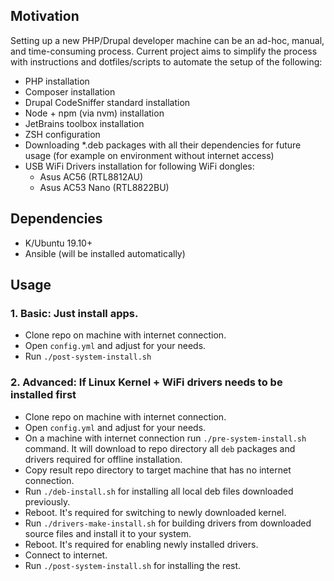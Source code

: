 ## Motivation
Setting up a new PHP/Drupal developer machine can be an ad-hoc, manual, and time-consuming process. Current project aims to simplify the process with instructions and dotfiles/scripts to automate the setup of the following:

- PHP installation
- Composer installation
- Drupal CodeSniffer standard installation
- Node + npm (via nvm) installation
- JetBrains toolbox installation
- ZSH configuration
- Downloading *.deb packages with all their dependencies for future usage (for example on environment without internet access)
- USB WiFi Drivers installation for following WiFi dongles:
    - Asus AC56 (RTL8812AU)
    - Asus AC53 Nano (RTL8822BU)

## Dependencies
- K/Ubuntu 19.10+
- Ansible (will be installed automatically)

## Usage

### 1. Basic: Just install apps.

- Clone repo on machine with internet connection.
- Open `config.yml` and adjust for your needs.
- Run `./post-system-install.sh`

### 2. Advanced: If Linux Kernel + WiFi drivers needs to be installed first

- Clone repo on machine with internet connection.
- Open `config.yml` and adjust for your needs.
- On a machine with internet connection run `./pre-system-install.sh` command. It will download to repo directory all `deb` packages and drivers required for offline installation.
- Copy result repo directory to target machine that has no internet connection.
- Run `./deb-install.sh` for installing all local deb files downloaded previously.
- Reboot. It's required for switching to newly downloaded kernel.
- Run `./drivers-make-install.sh` for building drivers from downloaded source files and install it to your system.
- Reboot. It's required for enabling newly installed drivers.
- Connect to internet.
- Run `./post-system-install.sh` for installing the rest.